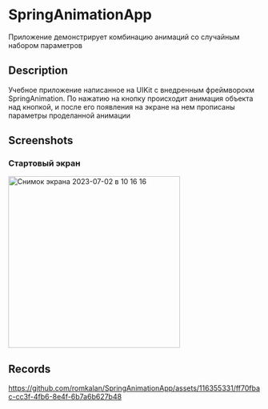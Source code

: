 # SpringAnimationApp

Приложение демонстрирует комбинацию анимаций со случайным набором параметров

## Description

Учебное приложение написанное на UIKit с внедренным фреймворокм SpringAnimation.
По нажатию на кнопку происходит анимация объекта над кнопкой, и после его появления на экране на нем прописаны параметры проделанной анимации

## Screenshots

### Стартовый экран
<img width="343" alt="Снимок экрана 2023-07-02 в 10 16 16" src="https://github.com/romkalan/SpringAnimationApp/assets/116355331/58eb22de-a33f-4963-9509-395e633b52b8">

## Records
https://github.com/romkalan/SpringAnimationApp/assets/116355331/ff70fbac-cc3f-4fb6-8e4f-6b7a6b627b48

